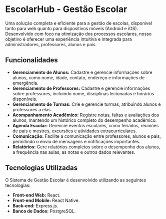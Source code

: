 # EscolarHub - Gestão Escolar

Uma solução completa e eficiente para a gestão de escolas, disponível tanto para web quanto para dispositivos móveis (Android e iOS). Desenvolvido com foco na otimização dos processos escolares, nosso objetivo é oferecer uma experiência intuitiva e integrada para administradores, professores, alunos e pais.

## Funcionalidades

- **Gerenciamento de Alunos:** Cadastre e gerencie informações sobre alunos, como nome, idade, contato, endereço e informações de emergência.
- **Gerenciamento de Professores:** Cadastre e gerencie informações sobre professores, incluindo nome, disciplinas lecionadas e horários disponíveis.
- **Gerenciamento de Turmas:** Crie e gerencie turmas, atribuindo alunos e professores a elas.
- **Acompanhamento Acadêmico:** Registre notas, faltas e avaliações dos alunos, mantendo um histórico completo do desempenho acadêmico.
- **Agenda Escolar:** Gerencie eventos escolares, como feriados, reuniões de pais e mestres, excursões e atividades extracurriculares.
- **Comunicação:** Facilite a comunicação entre professores, alunos e pais, permitindo o envio de mensagens e notificações importantes.
- **Relatórios:** Gere relatórios completos sobre o desempenho dos alunos, a frequência nas aulas, as notas e outros dados relevantes.

## Tecnologias Utilizadas

O Sistema de Gestão Escolar é desenvolvido utilizando as seguintes tecnologias:

- **Front-end Web:** React.
- **Front-end Mobile:** React Native.
- **Back-end:** Express.js.
- **Banco de Dados:** PostgreSQL.
